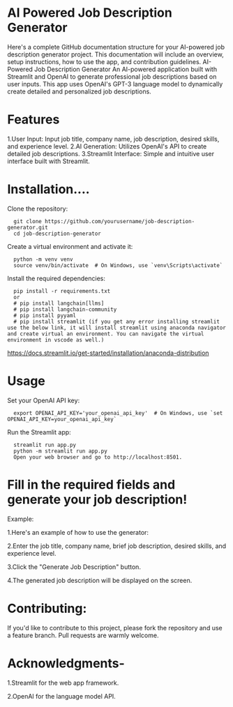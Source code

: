 # AI Powered Job Description Generator
  Here's a complete GitHub documentation structure for your AI-powered job description generator project. This documentation will include an overview, setup instructions, how to use the app, and contribution guidelines.  AI-Powered Job Description Generator An AI-powered application built with Streamlit and OpenAI to generate professional job descriptions based on user inputs. This app uses OpenAI's GPT-3 language model to dynamically create detailed and personalized job descriptions.
  
# Features

1.User Input: Input job title, company name, job description, desired skills, and experience level.
2.AI Generation: Utilizes OpenAI's API to create detailed job descriptions.
3.Streamlit Interface: Simple and intuitive user interface built with Streamlit.

# Installation....

Clone the repository:

      git clone https://github.com/yourusername/job-description-generator.git
      cd job-description-generator
      
Create a virtual environment and activate it:
        
      python -m venv venv
      source venv/bin/activate  # On Windows, use `venv\Scripts\activate`

Install the required dependencies:

      pip install -r requirements.txt   
      or
      # pip install langchain[llms]
      # pip install langchain-community
      # pip install pyyaml
      # pip install streamlit (if you get any error installing streamlit use the below link, it will install streamlit using anaconda navigator and create virtual an environment. You can navigate the virtual environment in vscode as well.)
https://docs.streamlit.io/get-started/installation/anaconda-distribution     
      
# Usage

Set your OpenAI API key:

      export OPENAI_API_KEY='your_openai_api_key'  # On Windows, use `set OPENAI_API_KEY=your_openai_api_key`

Run the Streamlit app:

      streamlit run app.py
      python -m streamlit run app.py
      Open your web browser and go to http://localhost:8501.

      
# Fill in the required fields and generate your job description!

Example:

1.Here's an example of how to use the generator:

2.Enter the job title, company name, brief job description, desired skills, and experience level.

3.Click the "Generate Job Description" button.

4.The generated job description will be displayed on the screen.



# Contributing:

If you'd like to contribute to this project, please fork the repository and use a feature branch. Pull requests are warmly welcome.



# Acknowledgments-
    
  1.Streamlit for the web app framework.
  
  2.OpenAI for the language model API.

